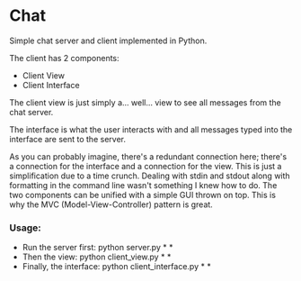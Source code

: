 # Chat
Simple chat server and client implemented in Python.

The client has 2 components:
- Client View
- Client Interface

The client view is just simply a... well... view to see all messages from the chat server.

The interface is what the user interacts with and all messages typed into the interface are sent to the server.

As you can probably imagine, there's a redundant connection here; there's a connection for the interface and a connection for the view. This is just a simplification due to a time crunch. Dealing with stdin and stdout along with formatting in the command line wasn't something I knew how to do. The two components can be unified with a simple GUI thrown on top. This is why the MVC (Model-View-Controller) pattern is great.

### Usage:
- Run the server first: python server.py \*<host> <port>\*
- Then the view: python client_view.py \*<host> <port>\*
- Finally, the interface: python client_interface.py \*<username> <host> <port>\*
